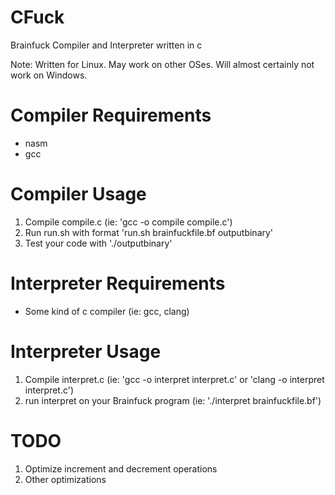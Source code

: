 # CFuck
Brainfuck Compiler and Interpreter written in c

Note: Written for Linux. May work on other OSes. Will almost certainly not work on Windows.

# Compiler Requirements

- nasm
- gcc

# Compiler Usage

1. Compile compile.c (ie: 'gcc -o compile compile.c')
2. Run run.sh with format 'run.sh brainfuckfile.bf outputbinary'
3. Test your code with './outputbinary'

# Interpreter Requirements

- Some kind of c compiler (ie: gcc, clang)

# Interpreter Usage

1. Compile interpret.c (ie: 'gcc -o interpret interpret.c' or 'clang -o interpret interpret.c')
2. run interpret on your Brainfuck program (ie: './interpret brainfuckfile.bf')

# TODO

1. Optimize increment and decrement operations
2. Other optimizations
